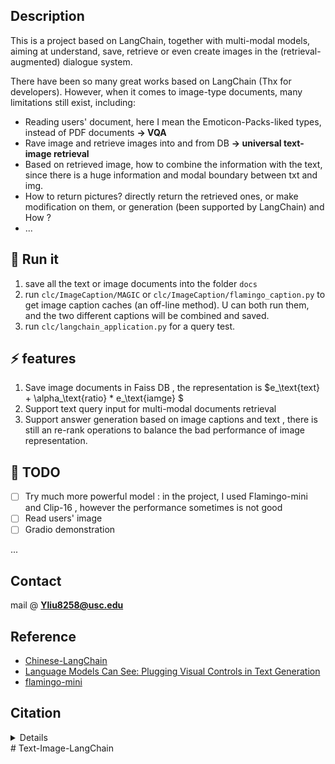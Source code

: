 
## Description
This is a project based on LangChain, together with multi-modal models, aiming at understand, save, retrieve or even create images in the (retrieval-augmented) dialogue system.

There have been so many great works based on LangChain (Thx for developers). However, when it comes to image-type documents, many limitations still exist, including:
- Reading users' document, here I mean the Emoticon-Packs-liked types, instead of PDF documents **-> VQA**
- Rave image and retrieve images into and from DB **-> universal text-image retrieval**
- Based on retrieved image, how to combine  the information with the text, since there is a huge information and modal boundary between txt and img.
- How to return pictures? directly return the retrieved ones, or  make modification on them, or generation (been supported by LangChain) and How ?  
- ...

<!-- 
## 🔥 Demo shown 
--> 


## 🚀 Run it
1. save all the text or image documents into the folder `docs`
2. run `clc/ImageCaption/MAGIC` or `clc/ImageCaption/flamingo_caption.py` to get image caption caches (an off-line method).
U can both run them, and the two different captions will be combined and saved. 
3. run `clc/langchain_application.py` for a query test.

## ⚡️ features
1. Save image documents in Faiss DB , the representation is $e_\text{text}  + \alpha_\text{ratio} *  e_\text{iamge} $
2. Support text query input for multi-modal documents retrieval
3. Support answer generation based on image captions and text , there is still an re-rank operations to balance the bad performance of image representation. 


## 🔨 TODO
- [ ] Try much more powerful model : in the project, I used Flamingo-mini and Clip-16 , however the performance sometimes is not good
- [ ] Read users' image
- [ ] Gradio demonstration
<!-- - [x] --> 
...

## Contact
mail @ **Yliu8258@usc.edu**

## Reference
- [Chinese-LangChain](https://github.com/yanqiangmiffy/Chinese-LangChain)
- [Language Models Can See: Plugging Visual Controls in Text Generation](https://github.com/yxuansu/MAGIC)
- [flamingo-mini](https://github.com/dhansmair/flamingo-mini)

## Citation
<details> 
   
        ```
        @article{su2022language,
          title={Language Models Can See: Plugging Visual Controls in Text Generation},
          author={Su, Yixuan and Lan, Tian and Liu, Yahui and Liu, Fangyu and Yogatama, Dani and Wang, Yan and Kong, Lingpeng and Collier, Nigel},
          journal={arXiv preprint arXiv:2205.02655},
          year={2022}
        }
        @article{su2022contrastive,
          title={A Contrastive Framework for Neural Text Generation},
          author={Su, Yixuan and Lan, Tian and Wang, Yan and Yogatama, Dani and Kong, Lingpeng and Collier, Nigel},
          journal={arXiv preprint arXiv:2202.06417},
          year={2022}
        }
        @article{Alayrac2022Flamingo,
            title   = {Flamingo: a Visual Language Model for Few-Shot Learning},
            author  = {Jean-Baptiste Alayrac et al},
            year    = {2022}
        }
        ```
</details> 
# Text-Image-LangChain
